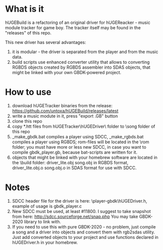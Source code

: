 # What is it

hUGEBuild is a refactoring of an original driver for hUGEReacker - music module tracker for game boy. The tracker itself may be found in the "releases" of this repo.

This new driver has several advantages:
1. it is modular - the driver is separated from the player and from the music data.
2. build scripts use enhanced converter utility that allows to converting RGBDS objects created by RGBDS assembler into SDAS objects, that might be linked with your own GBDK-powered project.

# How to use

1. download hUGETracker binaries from the release: https://github.com/untoxa/hUGEBuild/releases/latest
2. write a music modute in it, press "export .GB" button
3. clone this repo
4. copy *.htt files from hUGETracker\hUGEDriver\ folder to \song folder of this repo
5. _make_gbdk.bat compiles a player using SDCC, _make_rgbds.bat compiles a player using RGBDS; rom-files will be located in the \rom folder; you must have more or less new SDCC, in case you want to compile gbdk_player.gb, because bat-scripts are written for it.
6. objects that might be linked with your homebrew software are located in the \build folder: driver_lite.obj song.obj in RGBDS format, driver_lite.obj.o song.obj.o in SDAS format for use with SDCC.

# Notes

1. SDCC header file for the driver is here: \player-gbdk\hUGEDriver.h, example of usage is gbdk_player.c
2. New SDCC must be used, at least #11800. I suggest to take snapshot from here: http://sdcc.sourceforge.net/snap.php You may take GBDK-2020 library to link with. 
3. If you need to use this with pure GBDK-2020 - no problem, just compile a song and a driver into objects and convert them with rgb2sdas utility. Just add converted objects to your project and use functions declared in hUGEDriver.h in your homebrew.

